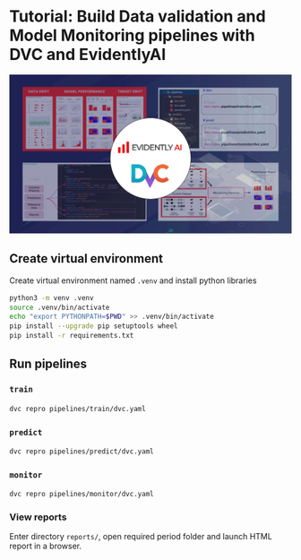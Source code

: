 # Tutorial: Build Data validation and Model Monitoring pipelines with DVC and EvidentlyAI
![DVC + Evidently](static/preview.png "preview")

## Create virtual environment

Create virtual environment named `.venv` and install python libraries
```bash
python3 -m venv .venv
source .venv/bin/activate
echo "export PYTHONPATH=$PWD" >> .venv/bin/activate
pip install --upgrade pip setuptools wheel
pip install -r requirements.txt
```

## Run pipelines

### `train`

```bash
dvc repro pipelines/train/dvc.yaml
```

### `predict`

```bash
dvc repro pipelines/predict/dvc.yaml
```

### `monitor`

```bash
dvc repro pipelines/monitor/dvc.yaml
```


### View reports

Enter directory `reports/`, open required period folder and launch HTML report in a browser.

